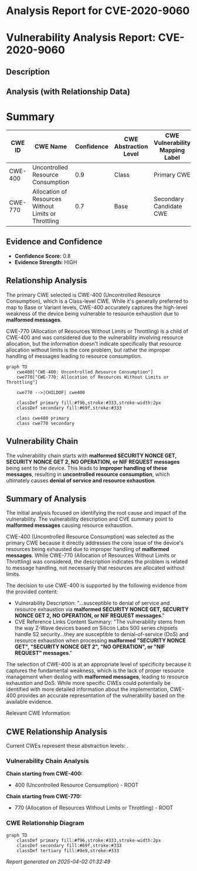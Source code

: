 # Analysis Report for CVE-2020-9060

# Vulnerability Analysis Report: CVE-2020-9060

## Description



## Analysis (with Relationship Data)

# Summary
| CWE ID | CWE Name | Confidence | CWE Abstraction Level | CWE Vulnerability Mapping Label | CWE-Vulnerability Mapping Notes |
|---|---|---|---|---|---|
| CWE-400 | Uncontrolled Resource Consumption | 0.9 | Class | Primary CWE | Allowed-with-Review |
| CWE-770 | Allocation of Resources Without Limits or Throttling | 0.7 | Base | Secondary Candidate CWE | Allowed |

## Evidence and Confidence

*   **Confidence Score:** 0.8
*   **Evidence Strength:** HIGH

## Relationship Analysis
The primary CWE selected is CWE-400 (Uncontrolled Resource Consumption), which is a Class-level CWE. While it's generally preferred to map to Base or Variant levels, CWE-400 accurately captures the high-level weakness of the device being vulnerable to resource exhaustion due to **malformed messages**.

CWE-770 (Allocation of Resources Without Limits or Throttling) is a child of CWE-400 and was considered due to the vulnerability involving resource allocation, but the information doesn't indicate specifically that resource allocation without limits is the core problem, but rather the improper handling of messages leading to resource consumption.

```mermaid
graph TD
    cwe400["CWE-400: Uncontrolled Resource Consumption"]
    cwe770["CWE-770: Allocation of Resources Without Limits or Throttling"]
    
    cwe770 -->|CHILDOF| cwe400
    
    classDef primary fill:#f96,stroke:#333,stroke-width:2px
    classDef secondary fill:#69f,stroke:#333
    
    class cwe400 primary
    class cwe770 secondary
```

## Vulnerability Chain
The vulnerability chain starts with **malformed SECURITY NONCE GET, SECURITY NONCE GET 2, NO OPERATION, or NIF REQUEST messages** being sent to the device. This leads to **improper handling of these messages**, resulting in **uncontrolled resource consumption**, which ultimately causes **denial of service and resource exhaustion**.

## Summary of Analysis
The initial analysis focused on identifying the root cause and impact of the vulnerability. The vulnerability description and CVE summary point to **malformed messages** causing resource exhaustion.

CWE-400 (Uncontrolled Resource Consumption) was selected as the primary CWE because it directly addresses the core issue of the device's resources being exhausted due to improper handling of **malformed messages**. While CWE-770 (Allocation of Resources Without Limits or Throttling) was considered, the description indicates the problem is related to message handling, not necessarily that resources are allocated without limits.

The decision to use CWE-400 is supported by the following evidence from the provided content:

*   Vulnerability Description: "...susceptible to denial of service and resource exhaustion via **malformed SECURITY NONCE GET, SECURITY NONCE GET 2, NO OPERATION, or NIF REQUEST messages**."
*   CVE Reference Links Content Summary: "The vulnerability stems from the way Z-Wave devices based on Silicon Labs 500 series chipsets handle S2 security...they are susceptible to denial-of-service (DoS) and resource exhaustion when processing **malformed "SECURITY NONCE GET", "SECURITY NONCE GET 2", "NO OPERATION", or "NIF REQUEST" messages**."

The selection of CWE-400 is at an appropriate level of specificity because it captures the fundamental weakness, which is the lack of proper resource management when dealing with **malformed messages**, leading to resource exhaustion and DoS. While more specific CWEs could potentially be identified with more detailed information about the implementation, CWE-400 provides an accurate representation of the vulnerability based on the available evidence.

Relevant CWE Information:


## CWE Relationship Analysis

Current CWEs represent these abstraction levels: .


### Vulnerability Chain Analysis

**Chain starting from CWE-400:**
- 400 (Uncontrolled Resource Consumption) - ROOT


**Chain starting from CWE-770:**
- 770 (Allocation of Resources Without Limits or Throttling) - ROOT



### CWE Relationship Diagram

```mermaid
graph TD
    classDef primary fill:#f96,stroke:#333,stroke-width:2px
    classDef secondary fill:#69f,stroke:#333
    classDef tertiary fill:#9e9,stroke:#333
```



*Report generated on 2025-04-02 01:32:49*
